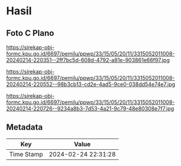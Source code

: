 # Hasil

## Foto C Plano

https://sirekap-obj-formc.kpu.go.id/6697/pemilu/ppwp/33/15/05/20/11/3315052011008-20240214-220351--2ff7bc5d-608d-4792-a81e-903861e66f97.jpg

https://sirekap-obj-formc.kpu.go.id/6697/pemilu/ppwp/33/15/05/20/11/3315052011008-20240214-220552--98b3cb13-cd2e-4ad5-9ce0-038dd54e74e7.jpg

https://sirekap-obj-formc.kpu.go.id/6697/pemilu/ppwp/33/15/05/20/11/3315052011008-20240214-220726--9234a8b3-7d53-4a21-9c79-48e80308e7f7.jpg


## Metadata

| Key        | Value               |
| ---------- | ------------------- |
| Time Stamp | 2024-02-24 22:31:28 |



